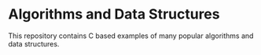 # Algorithms and Data Structures
This repository contains C based examples of many popular algorithms and data structures.
